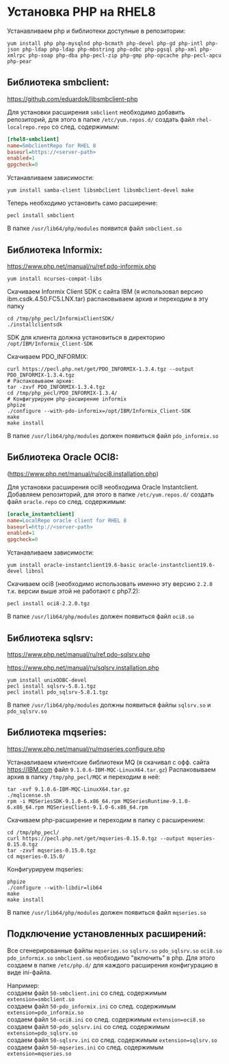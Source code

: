 Установка PHP на RHEL8
=

Устанавливаем php и библиотеки доступные в репозитории:
```shell script
yum install php php-mysqlnd php-bcmath php-devel php-gd php-intl php-json php-ldap php-ldap php-mbstring php-odbc php-pgsql php-xml php-xmlrpc php-soap php-dba php-pecl-zip php-gmp php-opcache php-pecl-apcu php-pear
```

Библиотека smbclient:
-
https://github.com/eduardok/libsmbclient-php

Для установки расширения `smbclient` необходимо добавить репозиторий, для этого в папке `/etc/yum.repos.d/` создать файл `rhel-localrepo.repo` со след. содержимым:
```ini
[rhel8-smbclient]
name=SmbclientRepo for RHEL 8
baseurl=https://<server-path>
enabled=1
gpgcheck=0
```
Устанавливаем зависимости:
```shell script
yum install samba-client libsmbclient libsmbclient-devel make
```
Теперь необходимо установить само расширение:
```shell script
pecl install smbclient
```
В папке `/usr/lib64/php/modules` появится файл `smbclient.so`


Библиотека Informix:
-
https://www.php.net/manual/ru/ref.pdo-informix.php

```shell script
yum install ncurses-compat-libs
```
Скачиваем Informix Client SDK с сайта IBM (я использовал версию ibm.csdk.4.50.FC5.LNX.tar) распаковываем архив и переходим в эту папку
```shell script
cd /tmp/php_pecl/InformixClientSDK/
./installclientsdk
```
SDK для клиента должна установиться в директорию `/opt/IBM/Informix_Client-SDK`

Скачиваем PDO_INFORMIX:
```shell script
curl https://pecl.php.net/get/PDO_INFORMIX-1.3.4.tgz --output PDO_INFORMIX-1.3.4.tgz
# Распаковываем архив:
tar -zxvf PDO_INFORMIX-1.3.4.tgz
cd /tmp/php_pecl/PDO_INFORMIX-1.3.4/
# Конфигурируем php-расширение informix
phpize
./configure --with-pdo-informix=/opt/IBM/Informix_Client-SDK
make
make install
```
В папке `/usr/lib64/php/modules` должен появиться файл `pdo_informix.so`


Библиотека Oracle OCI8:
-
(https://www.php.net/manual/ru/oci8.installation.php)

Для установки расширения oci8 необходима Oracle Instantclient. 
Добавляем репозиторий, для этого в папке `/etc/yum.repos.d/` создать файл `oracle.repo` со след. содержимым:
```ini
[oracle_instantclient]
name=LocalRepo oracle client for RHEL 8
baseurl=http://<server-path>
enabled=1
gpgcheck=0
```

Устанавливаем зависимости:
```shell script
yum install oracle-instantclient19.6-basic oracle-instantclient19.6-devel libnsl
```
Скачиваем oci8 (необходимо использовать именно эту версию `2.2.0` т.к. версии выше этой не работают с php7.2):
```shell script
pecl install oci8-2.2.0.tgz
```
В папке `/usr/lib64/php/modules` должен появиться файл `oci8.so`


Библиотека sqlsrv:
-
https://www.php.net/manual/ru/ref.pdo-sqlsrv.php

https://www.php.net/manual/ru/sqlsrv.installation.php
```shell script
yum install unixODBC-devel
pecl install sqlsrv-5.8.1.tgz
pecl install pdo_sqlsrv-5.8.1.tgz
```
В папке `/usr/lib64/php/modules` должны появиться файлы `sqlsrv.so` и `pdo_sqlsrv.so`


Библиотека mqseries:
-
https://www.php.net/manual/ru/mqseries.configure.php

Устанавливаем клиентские библиотеки MQ (я скачивал с офф. сайта https://IBM.com файл `9.1.0.6-IBM-MQC-LinuxX64.tar.gz`)
Распаковываем архив в папку `/tmp/php_pecl/MQC` и переходим в неё:
```shell script
tar -xvf 9.1.0.6-IBM-MQC-LinuxX64.tar.gz
./mqlicense.sh
rpm -i MQSeriesSDK-9.1.0-6.x86_64.rpm MQSeriesRuntime-9.1.0-6.x86_64.rpm MQSeriesClient-9.1.0-6.x86_64.rpm
```
Скачиваем php-расширение и переходим в папку с расширением:
```shell script
cd /tmp/php_pecl/
curl https://pecl.php.net/get/mqseries-0.15.0.tgz --output mqseries-0.15.0.tgz
tar -zxvf mqseries-0.15.0.tgz
cd mqseries-0.15.0/
```
Конфигурируем mqseries:
```shell script
phpize
./configure --with-libdir=lib64
make
make install
```
В папке `/usr/lib64/php/modules` должен появиться файл `mqseries.so`


## Подключение установленных расширений:

Все сгенерированные файлы `mqseries.so` `sqlsrv.so` `pdo_sqlsrv.so` `oci8.so` `pdo_informix.so` `smbclient.so`
необходимо "включить" в php. Для этого создаем в папке `/etc/php.d/` для каждого расширения конфигурацию в виде ini-файла.

Например:  
создаем файл `50-smbclient.ini` со след. содержимым `extension=smbclient.so`  
создаем файл `50-pdo_informix.ini` со след. содержимым `extension=pdo_informix.so`  
создаем файл `50-oci8.ini` со след. содержимым `extension=oci8.so`  
создаем файл `50-pdo_sqlsrv.ini` со след. содержимым `extension=pdo_sqlsrv.so`  
создаем файл `50-sqlsrv.ini` со след. содержимым `extension=sqlsrv.so`  
создаем файл `50-mqseries.ini` со след. содержимым `extension=mqseries.so`
